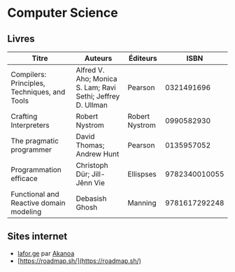 # Computer Science

## Livres

| Titre                                        | Auteurs                                                     | Éditeurs       | ISBN          |
|----------------------------------------------|-------------------------------------------------------------|----------------|---------------|
| Compilers: Principles, Techniques, and Tools | Alfred V. Aho; Monica S. Lam; Ravi Sethi; Jeffrey D. Ullman | Pearson        | 0321491696    |
| Crafting Interpreters                        | Robert Nystrom                                              | Robert Nystrom | 0990582930    |
| The pragmatic programmer                     | David Thomas; Andrew Hunt                                   | Pearson        | 0135957052    |
| Programmation efficace                       | Christoph Dür; Jill-Jênn Vie                                | Ellispses      | 9782340010055 |
| Functional and Reactive domain modeling      | Debasish Ghosh                                              | Manning        | 9781617292248 |

## Sites internet

- [lafor.ge](https://lafor.ge/) par [Akanoa](https://linktr.ee/akanoa)
- [https://roadmap.sh/](https://roadmap.sh/)